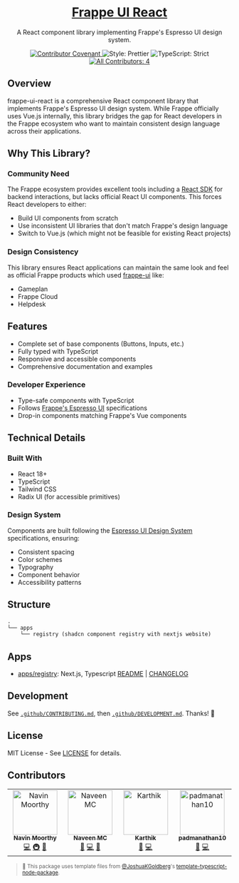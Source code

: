 <div align="center">
 <h1 align="center"><a aria-label="Frappe UI React" href="https://github.com/timelessco/frappe-ui-react">Frappe UI React</a></h1>
 <p align="center">A React component library implementing Frappe's Espresso UI design system.</p>
</div>

<p align="center">
 <a href="https://github.com/timelessco/frappe-ui-react/blob/main/.github/CODE_OF_CONDUCT.md" target="_blank">
  <img alt="Contributor Covenant" src="https://img.shields.io/badge/code_of_conduct-enforced-21bb42" />
 </a>
 <img alt="Style: Prettier" src="https://img.shields.io/badge/style-prettier-21bb42.svg" />
 <img alt="TypeScript: Strict" src="https://img.shields.io/badge/typescript-strict-21bb42.svg" />
 <a href="#contributors" target="_blank">
  <!-- prettier-ignore-start -->
  <!-- ALL-CONTRIBUTORS-BADGE:START - Do not remove or modify this section -->
<img alt="All Contributors: 4" src="https://img.shields.io/badge/all_contributors-4-21bb42.svg" />
<!-- ALL-CONTRIBUTORS-BADGE:END -->
  <!-- prettier-ignore-end -->
 </a>
</p>

## Overview

frappe-ui-react is a comprehensive React component library that implements Frappe's Espresso UI design system. While Frappe officially uses Vue.js internally, this library bridges the gap for React developers in the Frappe ecosystem who want to maintain consistent design language across their applications.

## Why This Library?

### Community Need

The Frappe ecosystem provides excellent tools including a [React SDK](https://github.com/The-Commit-Company/frappe-react-sdk) for backend interactions, but lacks official React UI components. This forces React developers to either:

- Build UI components from scratch
- Use inconsistent UI libraries that don't match Frappe's design language
- Switch to Vue.js (which might not be feasible for existing React projects)

### Design Consistency

This library ensures React applications can maintain the same look and feel as official Frappe products which used [frappe-ui](https://github.com/frappe/frappe-ui) like:

- Gameplan
- Frappe Cloud
- Helpdesk

## Features

- Complete set of base components (Buttons, Inputs, etc.)
- Fully typed with TypeScript
- Responsive and accessible components
- Comprehensive documentation and examples

### Developer Experience

- Type-safe components with TypeScript
- Follows [Frappe's Espresso UI](https://www.figma.com/community/file/1407648399328528443) specifications
- Drop-in components matching Frappe's Vue components

## Technical Details

### Built With

- React 18+
- TypeScript
- Tailwind CSS
- Radix UI (for accessible primitives)

### Design System

Components are built following the [Espresso UI Design System](https://www.figma.com/community/file/1407648399328528443) specifications, ensuring:

- Consistent spacing
- Color schemes
- Typography
- Component behavior
- Accessibility patterns

## Structure

```txt
.
└── apps
    └── registry (shadcn component registry with nextjs website)
```

## Apps

- [apps/registry](./apps/registry): Next.js, Typescript [README](./apps/registry/README.md) | [CHANGELOG](./apps/registry/CHANGELOG.md)

## Development

See [`.github/CONTRIBUTING.md`](./.github/CONTRIBUTING.md), then
[`.github/DEVELOPMENT.md`](./.github/DEVELOPMENT.md). Thanks! 💖

## License

MIT License - See [LICENSE](LICENSE) for details.

## Contributors

<!-- spellchecker: disable -->
<!-- ALL-CONTRIBUTORS-LIST:START - Do not remove or modify this section -->
<!-- prettier-ignore-start -->
<!-- markdownlint-disable -->
<table>
  <tbody>
    <tr>
      <td align="center" valign="top" width="14.28%"><a href="https://navinmoorthy.me/"><img src="https://avatars.githubusercontent.com/u/39694575?v=4?s=100" width="100px;" alt="Navin Moorthy"/><br /><sub><b>Navin Moorthy</b></sub></a><br /><a href="https://github.com/timelessco/frappe-ui-react/commits?author=navin-moorthy" title="Code">💻</a> <a href="#infra-navin-moorthy" title="Infrastructure (Hosting, Build-Tools, etc)">🚇</a> <a href="#maintenance-navin-moorthy" title="Maintenance">🚧</a></td>
      <td align="center" valign="top" width="14.28%"><a href="http://mcnaveen.com"><img src="https://avatars.githubusercontent.com/u/8493007?v=4?s=100" width="100px;" alt="Naveen MC"/><br /><sub><b>Naveen MC</b></sub></a><br /><a href="#maintenance-mcnaveen" title="Maintenance">🚧</a> <a href="https://github.com/timelessco/frappe-ui-react/commits?author=mcnaveen" title="Code">💻</a> <a href="https://github.com/timelessco/frappe-ui-react/commits?author=mcnaveen" title="Documentation">📖</a></td>
      <td align="center" valign="top" width="14.28%"><a href="https://bento.me/iamkarthik"><img src="https://avatars.githubusercontent.com/u/35562287?v=4?s=100" width="100px;" alt="Karthik"/><br /><sub><b>Karthik</b></sub></a><br /><a href="#maintenance-karthik-b-06" title="Maintenance">🚧</a> <a href="https://github.com/timelessco/frappe-ui-react/commits?author=karthik-b-06" title="Code">💻</a></td>
      <td align="center" valign="top" width="14.28%"><a href="https://github.com/padmanathan10"><img src="https://avatars.githubusercontent.com/u/58564318?v=4?s=100" width="100px;" alt="padmanathan10"/><br /><sub><b>padmanathan10</b></sub></a><br /><a href="#maintenance-padmanathan10" title="Maintenance">🚧</a> <a href="https://github.com/timelessco/frappe-ui-react/commits?author=padmanathan10" title="Code">💻</a></td>
    </tr>
  </tbody>
</table>

<!-- markdownlint-restore -->
<!-- prettier-ignore-end -->

<!-- ALL-CONTRIBUTORS-LIST:END -->
<!-- spellchecker: enable -->
<sub>

> 💙 This package uses template files from
> [@JoshuaKGoldberg](https://github.com/JoshuaKGoldberg)'s
> [template-typescript-node-package](https://github.com/JoshuaKGoldberg/template-typescript-node-package).
